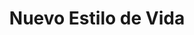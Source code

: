---
title: "Nuevo Estilo de Vida"
url: /pereira/nuevo-estilo-de-vida/
shop: suplementos nutricionales
---